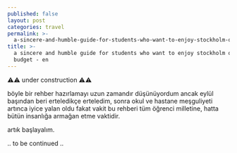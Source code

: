 ```yaml
---
published: false
layout: post
categories: travel
permalink: >-
  a-sincere-and-humble-guide-for-students-who-want-to-enjoy-stockholm-on-a-budget-en
title: >-
  a sincere and humble guide for students who want to enjoy stockholm on a
  budget - en
---
```


⚠️⚠️ under construction ⚠️⚠️

böyle bir rehber hazırlamayı uzun zamandır düşünüyordum ancak eylül başından beri erteledikçe erteledim, sonra okul ve hastane meşguliyeti artınca iyice yalan oldu fakat vakit bu rehberi tüm öğrenci milletine, hatta bütün insanlığa armağan etme vaktidir.

artık başlayalım.

.. to be continued ..
